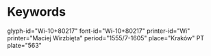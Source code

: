 # Keywords
glyph-id="Wi-10+80217"
font-id="Wi-10+80217"
printer-id="Wi"
printer="Maciej Wirzbięta"
period="1555/7-1605"
place="Kraków"
PT plate="563"

